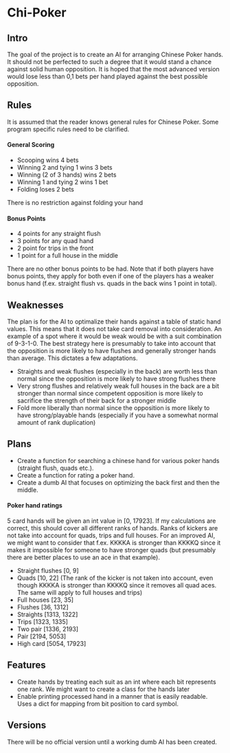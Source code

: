 # Chi-Poker

## Intro
The goal of the project is to create an AI for arranging Chinese Poker hands. It should not be perfected to such a degree that it would stand a chance against solid human opposition. It is hoped that the most advanced version would lose less than 0,1 bets per hand played against the best possible opposition.  

## Rules
It is assumed that the reader knows general rules for Chinese Poker. Some program specific rules need to be clarified.  

#### General Scoring
- Scooping wins 4 bets
- Winning 2 and tying 1 wins 3 bets
- Winning (2 of 3 hands) wins 2 bets
- Winning 1 and tying 2 wins 1 bet
- Folding loses 2 bets

There is no restriction against folding your hand  

#### Bonus Points
- 4 points for any straight flush
- 3 points for any quad hand
- 2 point for trips in the front
- 1 point for a full house in the middle

There are no other bonus points to be had. Note that if both players have bonus points, they apply for both even if one of the players has a weaker bonus hand (f.ex. straight flush vs. quads in the back wins 1 point in total).  

## Weaknesses
The plan is for the AI to optimalize their hands against a table of static hand values. This means that it does not take card removal into consideration. An example of a spot where it would be weak would be with a suit combination of 9-3-1-0. The best strategy here is presumably to take into account that the opposition is more likely to have flushes and generally stronger hands than average. This dictates a few adaptations.

- Straights and weak flushes (especially in the back) are worth less than normal since the opposition is more likely to have strong flushes there  
- Very strong flushes and relatively weak full houses in the back are a bit stronger than normal since competent opposition is more likely to sacrifice the strength of their back for a stronger middle  
- Fold more liberally than normal since the opposition is more likely to have strong/playable hands (especially if you have a somewhat normal amount of rank duplication)  

## Plans
- Create a function for searching a chinese hand for various poker hands (straight flush, quads etc.).
- Create a function for rating a poker hand.
- Create a dumb AI that focuses on optimizing the back first and then the middle.

#### Poker hand ratings
5 card hands will be given an int value in [0, 17923]. If my calculations are correct, this should cover all different ranks of hands. Ranks of kickers are not take into account for quads, trips and full houses. For an improved AI, we might want to consider that f.ex. KKKKA is stronger than KKKKQ since it makes it impossible for someone to have stronger quads (but presumably there are better places to use an ace in that example).  

- Straight flushes [0, 9]  
- Quads [10, 22] (The rank of the kicker is not taken into account, even though KKKKA is stronger than KKKKQ since it removes all quad aces. The same will apply to full houses and trips)  
- Full houses [23, 35]  
- Flushes [36, 1312]  
- Straights [1313, 1322]  
- Trips [1323, 1335]  
- Two pair [1336, 2193]  
- Pair [2194, 5053]  
- High card [5054, 17923]  

## Features
- Create hands by treating each suit as an int where each bit represents one rank. We might want to create a class for the hands later
- Enable printing processed hand in a manner that is easily readable. Uses a dict for mapping from bit position to card symbol.  

## Versions
There will be no official version until a working dumb AI has been created.  
